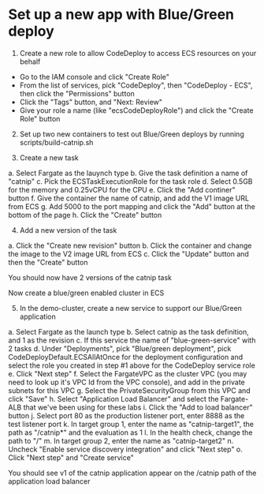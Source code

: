 # Set up a new app with Blue/Green deploy

1. Create a new role to allow CodeDeploy to access ECS resources on your behalf
- Go to the IAM console and click "Create Role"
- From the list of services, pick "CodeDeploy", then "CodeDeploy - ECS", then click the "Permissions" button
- Click the "Tags" button, and "Next: Review"
- Give your role a name (like "ecsCodeDeployRole") and click the "Create Role" button
  
2. Set up two new containers to test out Blue/Green deploys by running scripts/build-catnip.sh

3. Create a new task

  a. Select Fargate as the lauynch type
  b. Give the task definition a name of "catnip"
  c. Pick the ECSTaskExecutionRole for the task role
  d. Select 0.5GB for the memory and 0.25vCPU for the CPU
  e. Click the "Add continer" button
  f. Give the container the name of catnip, and add the V1 image URL from ECS
  g. Add 5000 to the port mapping and click the "Add" button at the bottom of the page
  h. Click the "Create" button

4. Add a new version of the task

  a. Click the "Create new revision" button
  b. Click the container and change the image to the V2 image URL from ECS
  c. Click the "Update" button and then the "Create" button

You should now have 2 versions of the catnip task
  
Now create a blue/green enabled cluster in ECS

5. In the demo-cluster, create a new service to support our Blue/Green application

  a. Select Fargate as the launch type
  b. Select catnip as the task definition, and 1 as the revision 
  c. If this service the name of "blue-green-service" with 2 tasks
  d. Under "Deployments", pick "Blue/green deployment", pick CodeDeployDefault.ECSAllAtOnce for the deployment configuration and select the role you created in step #1 above for the CodeDeploy service role
  e. Click "Next step"
  f. Select the FargateVPC as the cluster VPC (you may need to look up it's VPC Id from the VPC console), and add in the private subnets for this VPC
  g. Select the PrivateSecurityGroup from this VPC and click "Save"
  h. Select "Application Load Balancer" and select the Fargate-ALB that we've been using for these labs
  i. Click the "Add to load balancer" button
  j. Select port 80 as the production listener port, enter 8888 as the test listener port
  k. In target group 1, enter the name as "catnip-target1", the path as "/catnip*" and the evaluation as 1
  l. In the health check, change the path to "/"
  m. In target group 2, enter the name as "catnip-target2"
  n. Uncheck "Enable service discovery integration" and click "Next step"
  o. Click "Next step" and "Create service"
  
You should see v1 of the catnip application appear on the /catnip path of the application load balancer
